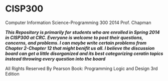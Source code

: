 CISP300 
=======

Computer Information Science-Programming 300 2014 Prof. Chapman

***This Repository is primarily for students who are enrolled in Spring 2014 in CISP300 at CRC.  Everyone is welcome to post their questions, concerns, and problems. I can maybe write certain problems from Chapter 2-Chapter 12 that might benifit us all. I believe the discussion board can get a little disorganized and its best categorizing ceratin topics instead throwing every question into the board***


All Rights Reserved By Pearson
Book: Programming Logic and Design 3rd Edition 
